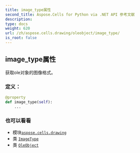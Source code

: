 ```yaml
---
title: image_type属性
second_title: Aspose.Cells for Python via .NET API 参考文献
description:
type: docs
weight: 620
url: /zh/aspose.cells.drawing/oleobject/image_type/
is_root: false
---
```

## image_type属性

获取ole对象的图像格式。
### 定义：
```python
@property
def image_type(self):
    ...
```

### 也可以看看
* 模块[`aspose.cells.drawing`](../../)
* 类 [`ImageType`](/cells/python-net/zh/aspose.cells.drawing/imagetype)
* 类 [`OleObject`](/cells/python-net/zh/aspose.cells.drawing/oleobject)

